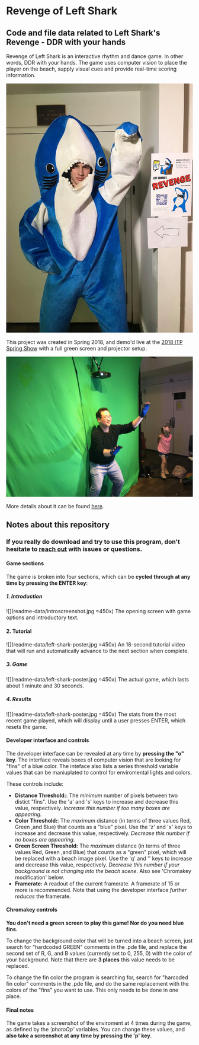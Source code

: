 # Revenge of Left Shark
## Code and file data related to Left Shark's Revenge - DDR with your hands

Revenge of Left Shark is an interactive rhythm and dance game. In other words, DDR with your hands. The game uses computer vision to place the player on the beach, supply visual cues and provide real-time scoring information.

![](readme-data/left-shark-poster.jpg)

This project was created in Spring 2018, and demo'd live at the [2018 ITP Spring Show](https://itp.nyu.edu/shows/spring2018/) with a full green screen and projector setup.

![](readme-data/greenscreen-1.jpg)

More details about it can be found [here](http://www.blog.calebfergie.com/2018/05/02/revenge-of-left-shark/).

## Notes about this repository

### If you really do download and try to use this program, don't hesitate to [reach out](mailto:ccf264@nyu.edu) with issues or questions.

#### Game sections

The game is broken into four sections, which can be **cycled through at any time by pressing the ENTER key**:

##### 1. Introduction

![](readme-data/introscreenshot.jpg =450x) The opening screen with game options and introductory text.

#### 2. Tutorial

![](readme-data/left-shark-poster.jpg =450x) An 18-second tutorial video that will run and automatically advance to the next section when complete.

##### 3. Game

![](readme-data/left-shark-poster.jpg =450x) The actual game, which lasts about 1 minute and 30 seconds.

##### 4. Results

![](readme-data/left-shark-poster.jpg =450x) The stats from the most recent game played, which will display until a user presses ENTER, which resets the game.

#### Developer interface and controls

The developer interface can be revealed at any time by **pressing the "o" key**. The interface reveals boxes of computer vision that are looking for "fins" of a blue color. The inteface also lists a series threshold variable values that can be maniuplated to control for enviromental lights and colors.

These controls include:
* **Distance Threshold:**: The *minimum* number of pixels between two distict "fins". Use the 'a' and 's' keys to increase and decrease this value, respectively. *Increase this number if too many boxes are appearing.*
* **Color Threshold:**: The *maximum* distance (in terms of three values Red, Green ,and Blue) that counts as a "blue" pixel. Use the 'z' and 'x' keys to increase and decrease this value, respectively. *Decrease this number if no boxes are appearing.*
* **Green Screen Threshold:** The *maximum* distance (in terms of three values Red, Green ,and Blue) that counts as a "green" pixel, which will be replaced with a beach image pixel. Use the 'q' and '' keys to increase and decrease this value, respectively. *Decrease this number if your background is not changing into the beach scene.* Also see 'Chromakey modification' below.
* **Framerate:** A readout of the current framerate. A framerate of 15 or more is recommended. Note that using the developer interface *further reduces* the framerate.

#### Chromakey controls

**You don't need a green screen to play this game! Nor do you need blue fins.**

To change the background color that will be turned into a beach screen, just search for "hardcoded GREEN" comments in the .pde file, and replace the second set of R, G, and B values (currently set to 0, 255, 0) with the color of your background. Note that there are **3 places** this value needs to be replaced.

To change the fin color the program is searching for, search for "harcoded fin color" comments in the .pde file, and do the same replacement with the colors of the "fins" you want to use. This only needs to be done in one place.

#### Final notes

The game takes a screenshot of the enviroment at 4 times during the game, as defined by the *'photoOp'* variables. You can change these values, and **also take a screenshot at any time by pressing the 'p' key**.
